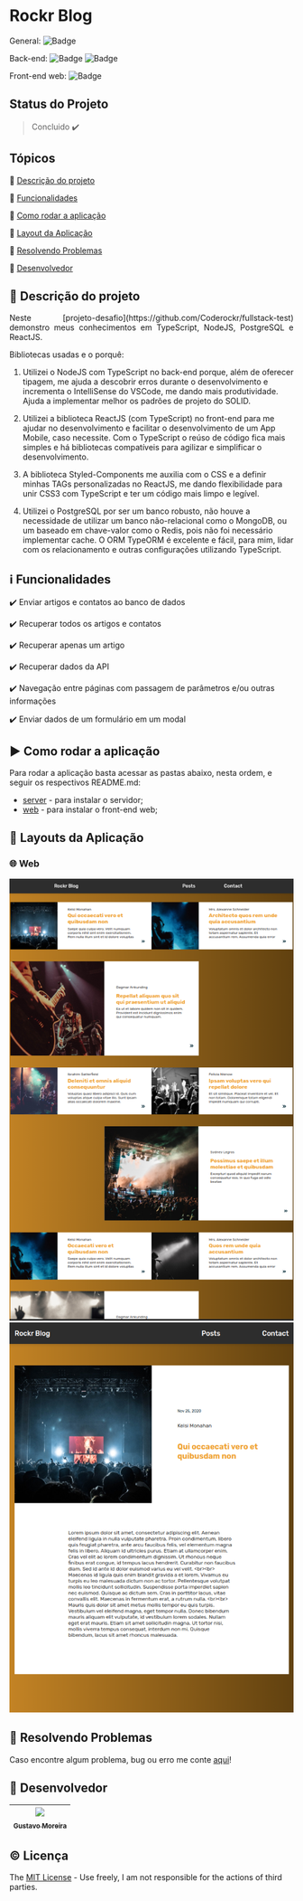 # Rockr Blog

General: ![Badge](https://img.shields.io/badge/types-Flow%20%7C%20TypeScript-blue)

Back-end: ![Badge](https://img.shields.io/badge/node-%3E%3D%2012.18.2-brightgreen) ![Badge](https://img.shields.io/badge/PostgreSQL-v12.0-lightblue)

Front-end web: ![Badge](https://img.shields.io/badge/Bootcamp%20Rocketseat-ReactJS-blueviolet)

## Status do Projeto

> Concluido :heavy_check_mark:

## Tópicos

🔹 [Descrição do projeto](#link-descrição-do-projeto)

🔹 [Funcionalidades](#information_source-funcionalidades)

🔹 [Como rodar a aplicação](#arrow_forward-como-rodar-a-aplicação)

🔹 [Layout da Aplicação](#scroll-layouts-da-aplicação)

🔹 [Resolvendo Problemas](#hammer-resolvendo-problemas)

🔹 [Desenvolvedor](#octopus-desenvolvedor)

## :link: Descrição do projeto

<p align="justify">
  Neste [projeto-desafio](https://github.com/Coderockr/fullstack-test) demonstro meus conhecimentos em TypeScript, NodeJS, PostgreSQL e ReactJS.

  Bibliotecas usadas e o porquê:

  1. Utilizei o NodeJS com TypeScript no back-end porque, além de oferecer tipagem, me ajuda a descobrir erros durante o desenvolvimento e incrementa o IntelliSense do VSCode, me dando mais produtividade. Ajuda a implementar melhor os padrões de projeto do SOLID.

  2. Utilizei a biblioteca ReactJS (com TypeScript) no front-end para me ajudar no desenvolvimento e facilitar o desenvolvimento de um App Mobile, caso necessite. Com o TypeScript o reúso de código fica mais simples e há bibliotecas compatíveis para agilizar e simplificar o desenvolvimento.

  3. A biblioteca Styled-Components me auxilia com o CSS e a definir minhas TAGs personalizadas no ReactJS, me dando flexibilidade para unir CSS3 com TypeScript e ter um código mais limpo e legível.
  
  4. Utilizei o PostgreSQL por ser um banco robusto, não houve a necessidade de utilizar um banco não-relacional como o MongoDB, ou um baseado em chave-valor como o Redis, pois não foi necessário implementar cache. O ORM TypeORM é excelente e fácil, para mim, lidar com os relacionamento e outras configurações utilizando TypeScript.

</p>

## :information_source: Funcionalidades

✔️ Enviar artigos e contatos ao banco de dados

✔️ Recuperar todos os artigos e contatos

✔️ Recuperar apenas um artigo

✔️ Recuperar dados da API

✔️ Navegação entre páginas com passagem de parâmetros e/ou outras informações

✔️ Enviar dados de um formulário em um modal

## :arrow_forward: Como rodar a aplicação

Para rodar a aplicação basta acessar as pastas abaixo, nesta ordem, e seguir os respectivos README.md:

- [server](https://github.com/MGustav0/coderockr-fullstack-test/tree/test/api) - para instalar o servidor;
- [web](https://github.com/MGustav0/coderockr-fullstack-test/tree/test/web) - para instalar o front-end web;

## :scroll: Layouts da Aplicação

### 🌐 Web

<img src="https://github.com/MGustav0/coderockr-fullstack-test/blob/test/extras/screenshots/web/01_-_home_1920p.png" width="640" heigth="360" />

<img src="https://github.com/MGustav0/coderockr-fullstack-test/blob/test/extras/screenshots/web/04_-_article_1920p.png" width="640" heigth="360" />

## :hammer: Resolvendo Problemas

Caso encontre algum problema, bug ou erro me conte [aqui](https://github.com/MGustav0/coderockr-fullstack-test/issues)!

## :octopus: Desenvolvedor

| [<img src="https://avatars1.githubusercontent.com/u/18315899?s=460&u=54d9c6ea66f2b27120bf39dabe1d36ff22a92b9d&v=4>][(https://github.com/MGustav0](https://avatars1.githubusercontent.com/u/18315899?s=460&u=54d9c6ea66f2b27120bf39dabe1d36ff22a92b9d&v=4))" width=115><br><sub>Gustavo Moreira</sub>](https://github.com/MGustav0) |
| :---: |

## :copyright: Licença

The [MIT License](https://opensource.org/licenses/MIT) - Use freely, I am not responsible for the actions of third parties.
